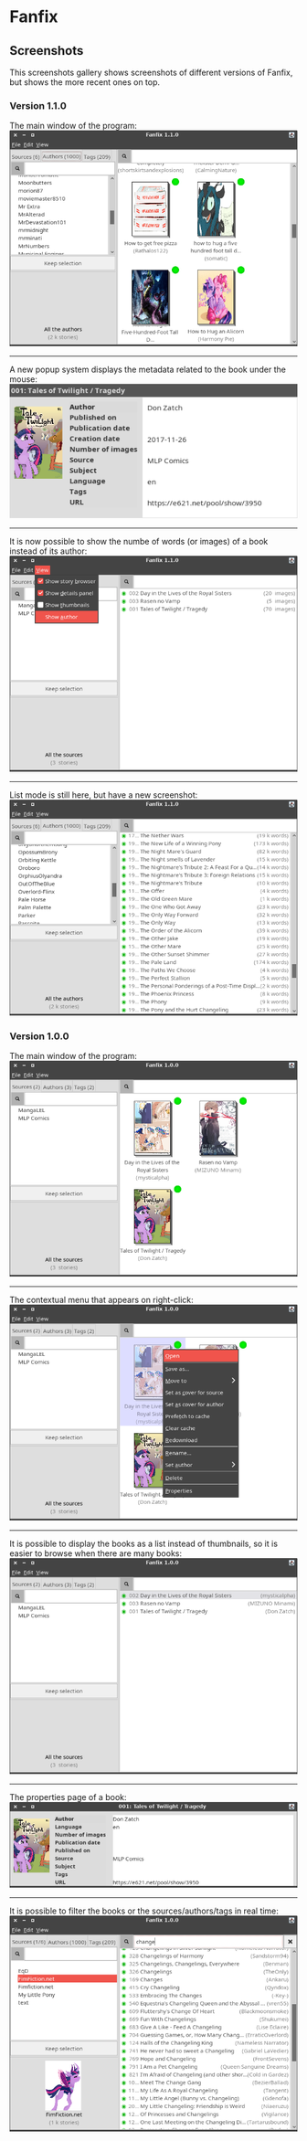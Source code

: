 # Fanfix

## Screenshots

This screenshots gallery shows screenshots of different versions of Fanfix, but shows the more recent ones on top.

### Version 1.1.0

The main window of the program:
![Main window](fanfix-swing-1.1.0.png)

---

A new popup system displays the metadata related to the book under the mouse:
![Popup](fanfix-swing-1.1.0-popup.png)

---

It is now possible to show the numbe of words (or images) of a book instead of its author:
![Word count](fanfix-swing-1.1.0-wordcount.png)

---

List mode is still here, but have a new screenshot:
![List mode](fanfix-swing-1.1.0-list-mode.png)

### Version 1.0.0

The main window of the program:
![Main window](fanfix-swing-1.0.0.png)

---

The contextual menu that appears on right-click:
![Contextual menu](fanfix-swing-1.0.0-menu.png)

---

It is possible to display the books as a list instead of thumbnails, so it is easier to browse when there are many books:
![List mode](fanfix-swing-1.0.0-list-mode.png)

---

The properties page of a book:
![Properties page](fanfix-swing-1.0.0-properties-page.png)

---

It is possible to filter the books or the sources/authors/tags in real time:
![Filter](fanfix-swing-1.0.0-filter.png)

